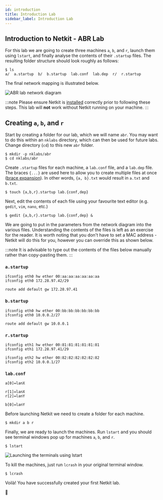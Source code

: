 ```yaml
---
id: introduction
title: Introduction Lab
sidebar_label: Introduction Lab
---
```


## Introduction to Netkit - ABR Lab

For this lab we are going to create three machines `a`, `b`, and `r`, launch them using `lstart`, and finally analyse the contents of their `.startup` files. The resulting folder structure should look roughly as follows:

```
$ ls
a/  a.startup  b/  b.startup  lab.conf  lab.dep  r/  r.startup
```

The final network mapping is illustrated below.

![ABR lab network diagram](/img/abr_guide_network_diagram.jpg)

:::note
Please ensure Netkit is [installed](../docs/) correctly prior to following these steps. This lab will **not** work without Netkit running on your machine.
:::

## Creating `a`, `b`, and `r`

Start by creating a folder for our lab, which we will name `abr`. You may want to do this within an `nklabs` directory, which can then be used for future labs. Change directory (`cd`) to this new `abr` folder.

```
$ mkdir -p nklabs/abr
$ cd nklabs/abr
```

Create `.startup` files for each machine, a `lab.conf` file, and a `lab.dep` file. The braces `{...}` are used here to allow you to create multiple files at once ([brace expansion](https://www.gnu.org/software/bash/manual/html_node/Brace-Expansion.html)). In other words, `{a, b}.txt` would result in `a.txt` and `b.txt`.

```
$ touch {a,b,r}.startup lab.{conf,dep}
```

Next, edit the contents of each file using your favourite text editor (e.g. `gedit`, `vim`, `nano`, etc.)

```
$ gedit {a,b,r}.startup lab.{conf,dep} &
```

We are going to put in the parameters from the network diagram into the various files. Understanding the contents of the files is left as an exercise for the reader. It is worth noting that you don't have to set a MAC address - Netkit will do this for you, however you can override this as shown below.

:::note
It is advisable to type out the contents of the files below manually rather than copy-pasting them.
:::

### `a.startup`

```
ifconfig eth0 hw ether 00:aa:aa:aa:aa:aa:aa
ifconfig eth0 172.28.97.42/29

route add default gw 172.28.97.41
```
### `b.startup`

```
ifconfig eth0 hw ether 00:bb:bb:bb:bb:bb:bb
ifconfig eth0 10.0.0.2/27

route add default gw 10.0.0.1
```

### `r.startup`

```
ifconfig eth1 hw ether 00:81:81:81:81:81:81
ifconfig eth1 172.28.97.41/29

ifconfig eth2 hw ether 00:82:82:82:82:82:82
ifconfig eth2 10.0.0.1/27
```

### `lab.conf`

```
a[0]=lanX

r[1]=lanX
r[2]=lanY

b[0]=lanY 
```

Before launching Netkit we need to create a folder for each machine.

```
$ mkdir a b r
```

Finally, we are ready to launch the machines. Run `lstart` and you should see terminal windows pop up for machines `a`, `b`, and `r`.

```
$ lstart
```

![Launching the terminals using lstart](/img/abr_guide_terminal_lstart.png)

To kill the machines, just run `lcrash` in your original terminal window.

```
$ lcrash
```

Voilà! You have successfully created your first Netkit lab.

🐸
